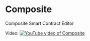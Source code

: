 # Composite
Composite Smart Contract Editor

Video:
[![YouTube video of Composite](http://img.youtube.com/vi/wMAC_MxOnvU/0.jpg)](http://www.youtube.com/watch?v=wMAC_MxOnvU "Composite Smart Contract Editor Pre Alpha 5")

